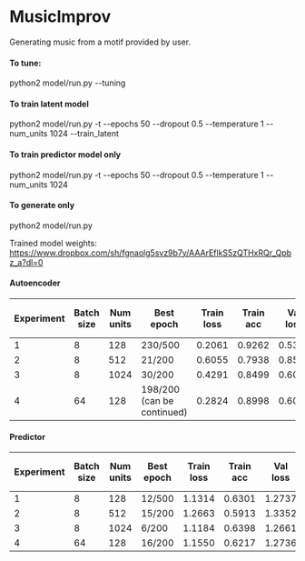 # MusicImprov
Generating music from a motif provided by user.

#### To tune:
python2 model/run.py --tuning

#### To train latent model
python2 model/run.py -t --epochs 50 --dropout 0.5 --temperature 1 --num_units 1024 --train_latent

#### To train predictor model only
python2 model/run.py -t --epochs 50 --dropout 0.5 --temperature 1 --num_units 1024

#### To generate only
python2 model/run.py

Trained model weights: https://www.dropbox.com/sh/fgnaolg5svz9b7y/AAArEflkS5zQTHxRQr_Qpbz_a?dl=0

#### Autoencoder
| Experiment 	| Batch size 	| Num units 	| Best epoch 	| Train loss 	| Train acc 	| Val loss 	| Val acc 	| Time per epoch 	|
|------------	|------------	|-----------	|------------	|------------	|-----------	|----------	|---------	|----------------	|
| 1          	| 8          	| 128       	| 230/500    	| 0.2061     	| 0.9262    	| 0.5356   	| 0.8440  	| 124s           	|
| 2          	| 8          	| 512       	| 21/200     	| 0.6055     	| 0.7938    	| 0.8572   	| 0.7237  	| 273s           	|
| 3          	| 8          	| 1024      	| 30/200                     	| 0.4291     	| 0.8499    	| 0.6053   	| 0.7986  	| 873s           	|
| 4          	| 64         	| 128       	| 198/200 (can be continued) 	| 0.2824     	| 0.8998    	| 0.6056   	| 0.8221  	| 65s            	|

#### Predictor
| Experiment 	| Batch size 	| Num units 	| Best epoch 	| Train loss 	| Train acc 	| Val loss 	| Val acc 	| Time per epoch 	|
|------------	|------------	|-----------	|------------	|------------	|-----------	|----------	|---------	|----------------	|
| 1          	| 8          	| 128       	| 12/500     	| 1.1314     	| 0.6301    	| 1.2737   	| 0.5993  	| 12s            	|
| 2          	| 8          	| 512       	| 15/200     	| 1.2663     	| 0.5913    	| 1.3352   	| 0.5844  	| 25s            	|
| 3          	| 8          	| 1024      	| 6/200                      	| 1.1184     	| 0.6398    	| 1.2661   	| 0.6085  	| 72s            	|
| 4          	| 64         	| 128       	| 16/200                     	| 1.1550     	| 0.6217    	| 1.2736   	| 0.6024  	| 7s
